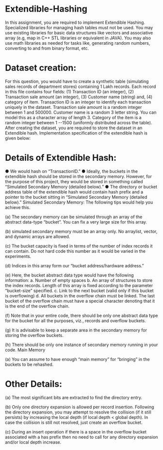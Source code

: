 # Extendible-Hashing
In this assignment, you are required to implement Extendible Hashing. Specialized libraries for managing hash tables
must not be used. You may use existing libraries for basic data structures like vectors and associative array (e.g, map in
C++ STL libraries or equivalent in JAVA). You may also use math libraries as needed for tasks like, generating random
numbers, converting to and from binary format, etc.
# Dataset creation:
For this question, you would have to create a synthetic table (simulating sales records of department stores) containing 1
Lakh records. Each record in this file contains four fields: (1) Transaction ID (an integer), (2) Transaction sale amount (an
integer), (3) Customer name (string) and, (4) category of item. Transaction ID is an integer to identify each transaction
uniquely in the dataset. Transaction sale amount is a random integer between 1 and 500000. Customer name is a random 3
letter string. You can model this as a character array of length 3. Category of the item is a random integer between 1
--1500 (uniformly distributed across the table).
After creating the dataset, you are required to store the dataset in an Extendible hash. Implementation
specification of the extendible hash is given below:
# Details of Extendible Hash:
● We would hash on “TransactionID.”
● Ideally, the buckets in the extendible hash should be stored in the secondary memory. However, for the purpose of
this project, they would be stored in something called “Simulated Secondary Memory (detailed below).”
● The directory or bucket address table of the extendible hash would contain hash prefix and a pointer to the bucket
sitting in “Simulated Secondary Memory (detailed below).”
Simulated Secondary Memory:
The following tips would help you achieve this.

(a) The secondary memory can be simulated through an array of the abstract data-type “bucket”. You can fix a very
large size for this array.

(b) simulated secondary memory must be an array only. No arraylist, vector, and dynamic arrays are allowed.

(c) The bucket capacity is fixed in terms of the number of index records it can contain. Do not hard code this number
as it would be varied in the experiments.

(d) Indices in this array form our “bucket address/hardware address.”

(e) Here, the bucket abstract data type would have the following information:
a. Number of empty spaces
b. An array of structures to store the index records. Length of this array is fixed according to the parameter
“bucket-size” specified.
c. Link to the next bucket (valid only if this bucket is overflowing)
d. All buckets in the overflow chain must be linked. The last bucket of the overflow chain must have a
special character denoting that it is the end of the overflow chain.


(f) Note that in your entire code, there should be only one abstract data type for the bucket for all the
purposes, viz., records and overflow buckets.

(g) It is advisable to keep a separate area in the secondary memory for storing the overflow buckets.

(h) There should be only one instance of secondary memory running in your code.
Main Memory

(a) You can assume to have enough “main memory” for “bringing” in the buckets to be rehashed.
# Other Details:

(a) The most significant bits are extracted to find the directory entry.

(b) Only one directory expansion is allowed per record insertion. Following the directory expansion, you may attempt
to resolve the collision (if it still persists) by increasing the local depth (if local depth < global depth). In case the
collision is still not resolved, just create an overflow bucket.

(c) During an insert operation if there is a space in the overflow bucket associated with a has prefix then no need to
call for any directory expansion and/or local depth increase.
